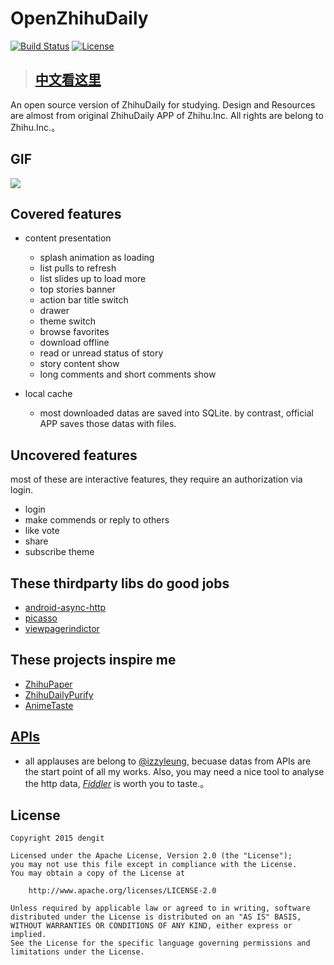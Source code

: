 # OpenZhihuDaily
[![Build Status](https://travis-ci.org/dengit/OpenZhihuDaily.svg?branch=master)](https://travis-ci.org/dengit/OpenZhihuDaily) [![License](https://img.shields.io/badge/license-Apache%202-blue.svg)](https://www.apache.org/licenses/LICENSE-2.0)

> ## [中文看这里](https://github.com/dengit/OpenZhihuDaily/blob/master/README-zh.md)

An open source version of ZhihuDaily for studying. Design and Resources are almost from original ZhihuDaily APP of Zhihu.Inc.
All rights are belong to Zhihu.Inc.。

## GIF
![][0]

## Covered features
  - content presentation
    - splash animation as loading
    - list pulls to refresh
    - list slides up to load more
    - top stories banner
    - action bar title switch
    - drawer
    - theme switch
    - browse favorites
    - download offline
    - read or unread status of story
    - story content show
    - long comments and short comments show
    
  - local cache
    - most downloaded datas are saved into SQLite. by contrast, official APP saves those datas with files.
  
## Uncovered features
  most of these are interactive features, they require an authorization via login.

  - login
  - make commends or reply to others
  - like vote
  - share
  - subscribe theme

## These thirdparty libs do good jobs
  - [android-async-http][1]
  - [picasso][2]
  - [viewpagerindictor][3]
  
## These projects inspire me
  - [ZhihuPaper][4]
  - [ZhihuDailyPurify][5]
  - [AnimeTaste][6]

## [APIs][7]
  - all applauses are belong to [@izzyleung][8], becuase datas from APIs are the start point of all my works. Also, you may      need a nice tool to analyse the http data, [*Fiddler*][9] is worth you to taste.。

## License
    Copyright 2015 dengit
    
    Licensed under the Apache License, Version 2.0 (the "License");
    you may not use this file except in compliance with the License.
    You may obtain a copy of the License at
    
        http://www.apache.org/licenses/LICENSE-2.0
    
    Unless required by applicable law or agreed to in writing, software
    distributed under the License is distributed on an "AS IS" BASIS,
    WITHOUT WARRANTIES OR CONDITIONS OF ANY KIND, either express or implied.
    See the License for the specific language governing permissions and
    limitations under the License.

  [0]: https://cloud.githubusercontent.com/assets/11329773/10941824/1700950a-8348-11e5-9b9a-6ed4c024e8db.gif
  [1]: https://github.com/loopj/android-async-http
  [2]: https://github.com/square/picasso
  [3]: https://github.com/JakeWharton/Android-ViewPagerIndicator
  [4]: https://github.com/cundong/ZhihuPaper
  [5]: https://github.com/izzyleung/ZhihuDailyPurify
  [6]: https://github.com/daimajia/AnimeTaste
  [7]: https://github.com/izzyleung/ZhihuDailyPurify/wiki/%E7%9F%A5%E4%B9%8E%E6%97%A5%E6%8A%A5-API-%E5%88%86%E6%9E%90
  [8]: https://github.com/izzyleung
  [9]: http://www.telerik.com/fiddler
  
